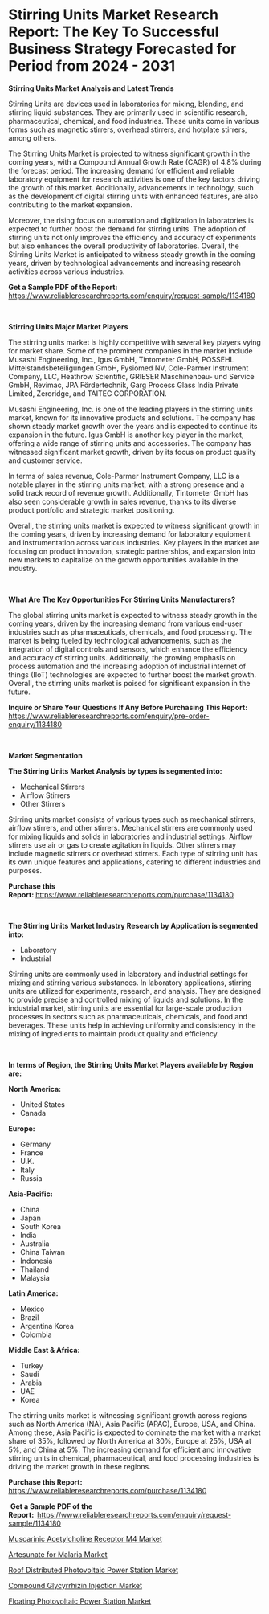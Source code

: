 <p><h1>Stirring Units Market Research Report: The Key To Successful Business Strategy Forecasted for Period from 2024 - 2031</h1></p><p><strong>Stirring Units Market Analysis and Latest Trends</strong></p>
<p><p>Stirring Units are devices used in laboratories for mixing, blending, and stirring liquid substances. They are primarily used in scientific research, pharmaceutical, chemical, and food industries. These units come in various forms such as magnetic stirrers, overhead stirrers, and hotplate stirrers, among others.</p><p>The Stirring Units Market is projected to witness significant growth in the coming years, with a Compound Annual Growth Rate (CAGR) of 4.8% during the forecast period. The increasing demand for efficient and reliable laboratory equipment for research activities is one of the key factors driving the growth of this market. Additionally, advancements in technology, such as the development of digital stirring units with enhanced features, are also contributing to the market expansion.</p><p>Moreover, the rising focus on automation and digitization in laboratories is expected to further boost the demand for stirring units. The adoption of stirring units not only improves the efficiency and accuracy of experiments but also enhances the overall productivity of laboratories. Overall, the Stirring Units Market is anticipated to witness steady growth in the coming years, driven by technological advancements and increasing research activities across various industries.</p></p>
<p><strong>Get a Sample PDF of the Report:&nbsp;</strong> <a href="https://www.reliableresearchreports.com/enquiry/request-sample/1134180">https://www.reliableresearchreports.com/enquiry/request-sample/1134180</a></p>
<p>&nbsp;</p>
<p><strong>Stirring Units Major Market Players</strong></p>
<p><p>The stirring units market is highly competitive with several key players vying for market share. Some of the prominent companies in the market include Musashi Engineering, Inc., Igus GmbH, Tintometer GmbH, POSSEHL Mittelstandsbeteiligungen GmbH, Fysiomed NV, Cole-Parmer Instrument Company, LLC, Heathrow Scientific, GRIESER Maschinenbau- und Service GmbH, Revimac, JPA Fördertechnik, Garg Process Glass India Private Limited, Zeroridge, and TAITEC CORPORATION.</p><p>Musashi Engineering, Inc. is one of the leading players in the stirring units market, known for its innovative products and solutions. The company has shown steady market growth over the years and is expected to continue its expansion in the future. Igus GmbH is another key player in the market, offering a wide range of stirring units and accessories. The company has witnessed significant market growth, driven by its focus on product quality and customer service.</p><p>In terms of sales revenue, Cole-Parmer Instrument Company, LLC is a notable player in the stirring units market, with a strong presence and a solid track record of revenue growth. Additionally, Tintometer GmbH has also seen considerable growth in sales revenue, thanks to its diverse product portfolio and strategic market positioning.</p><p>Overall, the stirring units market is expected to witness significant growth in the coming years, driven by increasing demand for laboratory equipment and instrumentation across various industries. Key players in the market are focusing on product innovation, strategic partnerships, and expansion into new markets to capitalize on the growth opportunities available in the industry.</p></p>
<p>&nbsp;</p>
<p><strong>What Are The Key Opportunities For Stirring Units Manufacturers?</strong></p>
<p><p>The global stirring units market is expected to witness steady growth in the coming years, driven by the increasing demand from various end-user industries such as pharmaceuticals, chemicals, and food processing. The market is being fueled by technological advancements, such as the integration of digital controls and sensors, which enhance the efficiency and accuracy of stirring units. Additionally, the growing emphasis on process automation and the increasing adoption of industrial internet of things (IIoT) technologies are expected to further boost the market growth. Overall, the stirring units market is poised for significant expansion in the future.</p></p>
<p><strong>Inquire or Share Your Questions If Any Before Purchasing This Report:</strong> <a href="https://www.reliableresearchreports.com/enquiry/pre-order-enquiry/1134180">https://www.reliableresearchreports.com/enquiry/pre-order-enquiry/1134180</a></p>
<p>&nbsp;</p>
<p><strong>Market Segmentation</strong></p>
<p><strong>The Stirring Units Market Analysis by types is segmented into:</strong></p>
<p><ul><li>Mechanical Stirrers</li><li>Airflow Stirrers</li><li>Other Stirrers</li></ul></p>
<p><p>Stirring units market consists of various types such as mechanical stirrers, airflow stirrers, and other stirrers. Mechanical stirrers are commonly used for mixing liquids and solids in laboratories and industrial settings. Airflow stirrers use air or gas to create agitation in liquids. Other stirrers may include magnetic stirrers or overhead stirrers. Each type of stirring unit has its own unique features and applications, catering to different industries and purposes.</p></p>
<p><strong>Purchase this Report:&nbsp;</strong><a href="https://www.reliableresearchreports.com/purchase/1134180">https://www.reliableresearchreports.com/purchase/1134180</a></p>
<p>&nbsp;</p>
<p><strong>The Stirring Units Market Industry Research by Application is segmented into:</strong></p>
<p><ul><li>Laboratory</li><li>Industrial</li></ul></p>
<p><p>Stirring units are commonly used in laboratory and industrial settings for mixing and stirring various substances. In laboratory applications, stirring units are utilized for experiments, research, and analysis. They are designed to provide precise and controlled mixing of liquids and solutions. In the industrial market, stirring units are essential for large-scale production processes in sectors such as pharmaceuticals, chemicals, and food and beverages. These units help in achieving uniformity and consistency in the mixing of ingredients to maintain product quality and efficiency.</p></p>
<p>&nbsp;</p>
<p><strong>In terms of Region, the Stirring Units Market Players available by Region are:</strong></p>
<p>
    <p> <strong> North America: </strong>
        <ul>
            <li>United States</li>
            <li>Canada</li>
        </ul>
        </p> 
    <p> <strong> Europe: </strong>
        <ul>
            <li>Germany</li>
            <li>France</li>
            <li>U.K.</li>
            <li>Italy</li>
            <li>Russia</li>
        </ul>
        </p> 
    <p> <strong> Asia-Pacific: </strong>
        <ul>
            <li>China</li>
            <li>Japan</li>
            <li>South Korea</li>
            <li>India</li>
            <li>Australia</li>
            <li>China Taiwan</li>
            <li>Indonesia</li>
            <li>Thailand</li>
            <li>Malaysia</li>
        </ul>
        </p> 
    <p> <strong> Latin America: </strong>
        <ul>
            <li>Mexico</li>
            <li>Brazil</li>
            <li>Argentina Korea</li>
            <li>Colombia</li>
        </ul>
        </p> 
    <p> <strong> Middle East & Africa: </strong>
        <ul>
            <li>Turkey</li>
            <li>Saudi</li>
            <li>Arabia</li>
            <li>UAE</li>
            <li>Korea</li>
        </ul>
    </p>
    </p>
<p><p>The stirring units market is witnessing significant growth across regions such as North America (NA), Asia Pacific (APAC), Europe, USA, and China. Among these, Asia Pacific is expected to dominate the market with a market share of 35%, followed by North America at 30%, Europe at 25%, USA at 5%, and China at 5%. The increasing demand for efficient and innovative stirring units in chemical, pharmaceutical, and food processing industries is driving the market growth in these regions.</p></p>
<p><strong>Purchase this Report: </strong><a href="https://www.reliableresearchreports.com/purchase/1134180">https://www.reliableresearchreports.com/purchase/1134180</a></p>
<p>&nbsp;<strong>Get a Sample PDF of the Report:&nbsp;&nbsp;</strong><a href="https://www.reliableresearchreports.com/enquiry/request-sample/1134180">https://www.reliableresearchreports.com/enquiry/request-sample/1134180</a></p>
<p><strong></strong></p>
<p><p><a href="https://medium.com/@juliemoreno2007/muscarinic-acetylcholine-receptor-m4-market-report-reveals-the-latest-trends-and-growth-3082b1e73d8a">Muscarinic Acetylcholine Receptor M4 Market</a></p><p><a href="https://medium.com/@judyolson40/artesunate-for-malaria-market-insights-into-market-cagr-market-trends-and-growth-strategies-f9d681f75647">Artesunate for Malaria Market</a></p><p><a href="https://issuu.com/reportprime-2/docs/roof-distributed-photovoltaic-power-station-market">Roof Distributed Photovoltaic Power Station Market</a></p><p><a href="https://medium.com/@judyolson40/compound-glycyrrhizin-injection-market-analysis-its-cagr-market-segmentation-and-global-industry-abaecb8fe963">Compound Glycyrrhizin Injection Market</a></p><p><a href="https://issuu.com/reportprime-2/docs/floating-photovoltaic-power-station-market-size-20">Floating Photovoltaic Power Station Market</a></p></p>